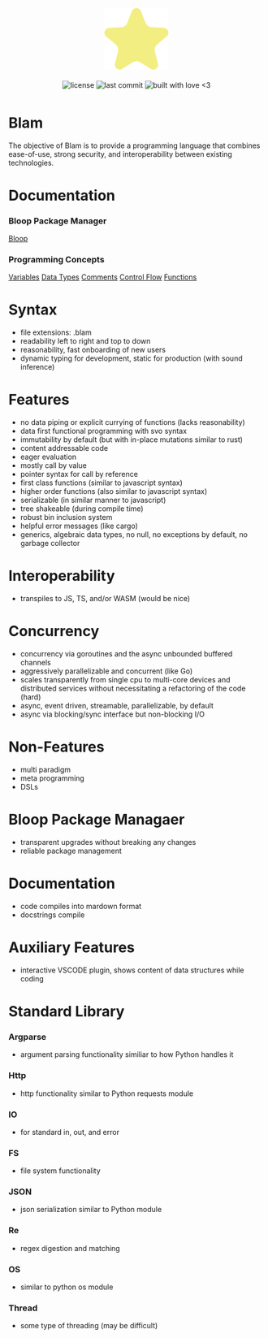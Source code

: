 <p align="center">
  <img alt="dream logo" src=".github/logo.svg" style="width: 25%">   
</p>

<p align="center" style="height: 32px">
  <img align="middle" alt="license" src="https://img.shields.io/github/license/SwampPear/dream.svg">
  <img align="middle" alt="last commit" src="https://img.shields.io/github/last-commit/SwampPear/dream.svg">
  <img align="middle" style="height: 21px" alt="built with love <3" src="http://ForTheBadge.com/images/badges/built-with-love.svg">
</p>

# Blam
The objective of Blam is to provide a programming language that combines
ease-of-use, strong security, and interoperability between existing 
technologies.

# Documentation
### Bloop Package Manager
[Bloop](docs/bloop_package_manager/bloop.md)

### Programming Concepts
[Variables](docs/programming_concepts/variables.md)
[Data Types](docs/programming_concepts/data_types.md)
[Comments](docs/programming_concepts/comments.md)
[Control Flow](docs/programming_concepts/control_flow.md)
[Functions](docs/programming_concepts/functions.md)

# Syntax
- file extensions: .blam
- readability left to right and top to down
- reasonability, fast onboarding of new users
- dynamic typing for development, static for production (with sound inference)

# Features
- no data piping or explicit currying of functions (lacks reasonability)
- data first functional programming with svo syntax
- immutability by default (but with in-place mutations similar to rust)
- content addressable code
- eager evaluation
- mostly call by value
- pointer syntax for call by reference
- first class functions (similar to javascript syntax)
- higher order functions (also similar to javascript syntax)
- serializable (in similar manner to javascript)
- tree shakeable (during compile time)
- robust bin inclusion system
- helpful error messages (like cargo)
- generics, algebraic data types, no null, no exceptions by default, no garbage 
collector

# Interoperability
- transpiles to JS, TS, and/or WASM (would be nice)

# Concurrency
- concurrency via goroutines and the async unbounded buffered channels
- aggressively parallelizable and concurrent (like Go)
- scales transparently from single cpu to multi-core devices and distributed 
services without necessitating a refactoring of the code (hard)
- async, event driven, streamable, parallelizable, by default
- async via blocking/sync interface but non-blocking I/O

# Non-Features
- multi paradigm
- meta programming
- DSLs

# Bloop Package Managaer
- transparent upgrades without breaking any changes
- reliable package management

# Documentation
- code compiles into mardown format
- docstrings compile

# Auxiliary Features
- interactive VSCODE plugin, shows content of data structures while coding

# Standard Library
### Argparse
- argument parsing functionality similiar to how Python handles it

### Http
- http functionality similar to Python requests module

### IO
- for standard in, out, and error

### FS
- file system functionality

### JSON
- json serialization similar to Python module

### Re
- regex digestion and matching

### OS
- similar to python os module

### Thread
- some type of threading (may be difficult)
